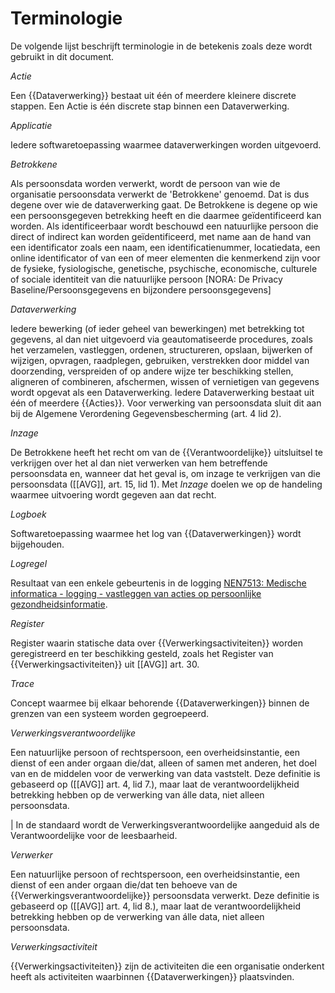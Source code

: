 # Terminologie

De volgende lijst beschrijft terminologie in de betekenis zoals deze wordt gebruikt in dit document.

<dfn data-lt="Acties">Actie</dfn>

Een {{Dataverwerking}} bestaat uit één of meerdere kleinere discrete stappen. Een Actie is één discrete stap binnen een Dataverwerking.


<dfn data-lt="Applicaties">Applicatie</dfn>

Iedere softwaretoepassing waarmee dataverwerkingen worden uitgevoerd.


<dfn data-lt="Betrokkenen|Betrokkene">Betrokkene</dfn>

Als persoonsdata worden verwerkt, wordt de persoon van wie de organisatie persoonsdata verwerkt de 'Betrokkene' genoemd. Dat is dus degene over wie de dataverwerking gaat. De Betrokkene is degene op wie een persoonsgegeven betrekking heeft en die daarmee geïdentificeerd kan worden. Als identificeerbaar wordt beschouwd een natuurlijke persoon die direct of indirect kan worden geïdentificeerd, met name aan de hand van een identificator zoals een naam, een identificatienummer, locatiedata, een online identificator of van een of meer elementen die kenmerkend zijn voor de fysieke, fysiologische, genetische, psychische, economische, culturele of sociale identiteit van die natuurlijke persoon [NORA: De Privacy Baseline/Persoonsgegevens en bijzondere persoonsgegevens]


<dfn data-lt="Dataverwerkingen|Dataverwerking">Dataverwerking</dfn>

Iedere bewerking (of ieder geheel van bewerkingen) met betrekking tot gegevens, al dan niet uitgevoerd via geautomatiseerde procedures, zoals het verzamelen, vastleggen, ordenen, structureren, opslaan, bijwerken of wijzigen, opvragen, raadplegen, gebruiken, verstrekken door middel van doorzending, verspreiden of op andere wijze ter beschikking stellen, aligneren of combineren, afschermen, wissen of vernietigen van gegevens wordt opgevat als een Dataverwerking. Iedere Dataverwerking bestaat uit één of meerdere {{Acties}}. Voor verwerking van persoonsdata sluit dit aan bij de Algemene Verordening Gegevensbescherming (art. 4 lid 2).


<dfn>Inzage</dfn>

De Betrokkene heeft het recht om van de {{Verantwoordelijke}} uitsluitsel te verkrijgen over het al dan niet verwerken van hem betreffende persoonsdata en, wanneer dat het geval is, om inzage te verkrijgen van die persoonsdata ([[AVG]], art. 15, lid 1). Met *Inzage* doelen we op de handeling waarmee uitvoering wordt gegeven aan dat recht.

<dfn data-lt="Logboeken">Logboek</dfn>

Softwaretoepassing waarmee het log van {{Dataverwerkingen}} wordt bijgehouden.

<dfn>Logregel</dfn>

Resultaat van een enkele gebeurtenis in de logging [NEN7513: Medische informatica - logging - vastleggen van acties op persoonlijke gezondheidsinformatie](https://www.nen.nl/nen-7513-2024-nl-329182).


<dfn data-lt="Registers">Register</dfn>

Register waarin statische data over {{Verwerkingsactiviteiten}} worden geregistreerd en ter beschikking gesteld, zoals het Register van {{Verwerkingsactiviteiten}} uit [[AVG]] art. 30.


<dfn data-lt="Traces">Trace</dfn>

Concept waarmee bij elkaar behorende {{Dataverwerkingen}} binnen de grenzen van een systeem worden gegroepeerd.


<dfn data-lt="Verantwoordelijke|Verantwoordelijken|Verwerkingsverantwoordelijken">Verwerkingsverantwoordelijke</dfn>

 Een natuurlijke persoon of rechtspersoon, een overheidsinstantie, een dienst of een ander orgaan die/dat, alleen of samen met anderen, het doel van en de middelen voor de verwerking van data vaststelt. Deze definitie is gebaseerd op ([[AVG]] art. 4, lid 7.), maar laat de verantwoordelijkheid betrekking hebben op de verwerking van álle data, niet alleen persoonsdata.

 | In de standaard wordt de Verwerkingsverantwoordelijke aangeduid als de Verantwoordelijke voor de leesbaarheid.


<dfn data-lt="Verwerkers">Verwerker</dfn>

 Een natuurlijke persoon of rechtspersoon, een overheidsinstantie, een dienst of een ander orgaan die/dat ten behoeve van de {{Verwerkingsverantwoordelijke}} persoonsdata verwerkt. Deze definitie is gebaseerd op ([[AVG]] art. 4, lid 8.), maar laat de verantwoordelijkheid betrekking hebben op de verwerking van álle data, niet alleen persoonsdata.


<dfn data-lt="Verwerkingsactiviteiten">Verwerkingsactiviteit</dfn>

{{Verwerkingsactiviteiten}} zijn de activiteiten die een organisatie onderkent heeft als activiteiten waarbinnen {{Dataverwerkingen}} plaatsvinden.
